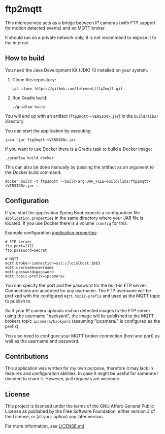 # ftp2mqtt

This microservice acts as a bridge between IP cameras (with FTP support
for motion detected events) and an MQTT broker.

It should run on a private network only, it is not recommend to expose it
to the internet.


## How to build

You need the Java Development Kit (JDK) 10 installed on your system.

1. Clone this repository:

   ```
   git clone https://github.com/1element/ftp2mqtt.git .
   ```

2. Run Gradle build:

   ```
   ./gradlew build
   ```

You will end up with an artifact (`ftp2mqtt-<VERSION>.jar`) in
the `build/libs/` directory.

You can start the application by executing:

```
java -jar ftp2mqtt-<VERSION>.jar
```

If you want to use Docker there is a Gradle task to build a Docker image:

```
./gradlew build docker
```

This can also be done manually by passing the artifact as an argument
to the Docker build command:

```
docker build -t ftp2mqtt --build-arg JAR_FILE=build/libs/ftp2mqtt-<VERSION>.jar .
```


## Configuration

If you start the application Spring Boot expects a configuration file
`application.properties` in the same directory where your JAR file is
located. If you use Docker there is a volume `/config` for this.

Example configuration [application.properties](https://github.com/1element/ftp2mqtt/blob/master/src/main/resources/application.properties):

```
# FTP server
ftp.port=2121
ftp.password=secret

# MQTT
mqtt.broker-connection=ssl://localhost:1883
mqtt.username=username
mqtt.password=password
mqtt.topic-prefix=ipcamera/
```

You can specify the port and the password for the built-in FTP server.
Connections are accepted for any username. The FTP username will be
prefixed with the configured `mqtt.topic-prefix` and used as the
MQTT topic to publish to.

So if your IP camera uploads motion detected images to the FTP server
using the username "backyard", the image will be published to the MQTT
brokers topic `ipcamera/backyard` (assuming "ipcamera/" is configured as
the prefix).

You also need to configure your MQTT broker connection (host and port)
as well as the username and password.


## Contributions

This application was written for my own purpose, therefore it may lack in
features and configuration abilities. In case it might be useful for
someone I decided to share it. However, pull requests are welcome.


## License

This project is licensed under the terms of the GNU Affero General Public License
as published by the Free Software Foundation, either version 3 of the License,
or (at your option) any later version.

For more information, see [LICENSE.md](https://github.com/1element/ftp2mqtt/blob/master/LICENSE.md).
